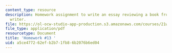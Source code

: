 ```yaml
---
content_type: resource
description: Homework assignment to write an essay reviewing a book from a science
  writer.
file: https://ol-ocw-studio-app-production.s3.amazonaws.com/courses/21w-777-the-science-essay-spring-2009/a5ce477262efb2b71fb86b2076b6ed04_MIT21W_777s09_assn11_hw13.pdf
file_type: application/pdf
resourcetype: Document
title: 'Homework #13 '
uid: a5ce4772-62ef-b2b7-1fb8-6b2076b6ed04
---
```

